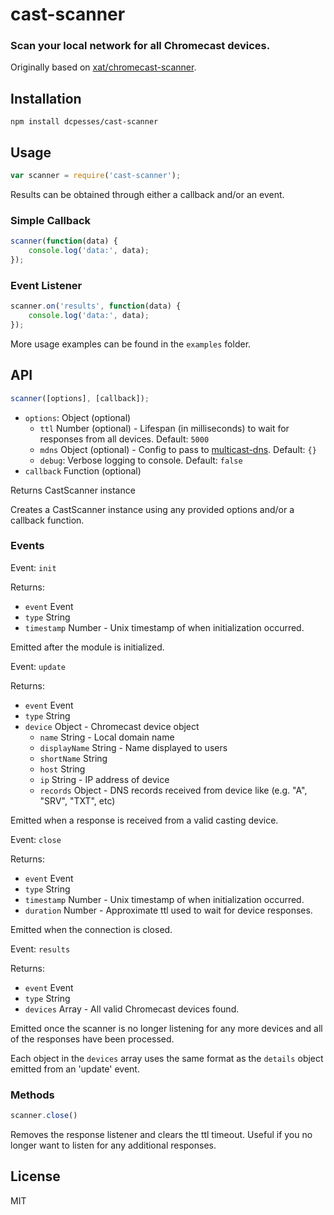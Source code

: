 # cast-scanner

### Scan your local network for all Chromecast devices.

Originally based on [xat/chromecast-scanner](https://github.com/xat/chromecast-scanner).


## Installation

`npm install dcpesses/cast-scanner`

## Usage

```javascript
var scanner = require('cast-scanner');
```

Results can be obtained through either a callback and/or an event.

### Simple Callback
```javascript
scanner(function(data) {
    console.log('data:', data);
});
```

### Event Listener
```javascript
scanner.on('results', function(data) {
    console.log('data:', data);
});
```

More usage examples can be found in the `examples` folder.

## API
```javascript
scanner([options], [callback]);
```
* `options`: Object (optional)
    * `ttl` Number (optional) - Lifespan (in milliseconds) to wait for responses from all devices. Default: `5000`
    * `mdns` Object (optional) - Config to pass to [multicast-dns](https://github.com/mafintosh/multicast-dns). Default: `{}`
    * `debug`: Verbose logging to console. Default: `false`
* `callback` Function (optional)

Returns CastScanner instance

Creates a CastScanner instance using any provided options and/or a callback function.

### Events

Event: `init`

Returns:
* `event` Event
* `type` String
* `timestamp` Number - Unix timestamp of when initialization occurred.

Emitted after the module is initialized.


Event: `update`

Returns:
* `event` Event
* `type` String
* `device` Object - Chromecast device object
    * `name` String - Local domain name
    * `displayName` String - Name displayed to users
    * `shortName` String
    * `host` String
    * `ip` String - IP address of device
    * `records` Object - DNS records received from device like (e.g. "A", "SRV", "TXT", etc)

Emitted when a response is received from a valid casting device.


Event: `close`

Returns:
* `event` Event
* `type` String
* `timestamp` Number - Unix timestamp of when initialization occurred.
* `duration` Number - Approximate ttl used to wait for device responses.

Emitted when the connection is closed.


Event: `results`

Returns:
* `event` Event
* `type` String
* `devices` Array - All valid Chromecast devices found.

Emitted once the scanner is no longer listening for any more devices and all of the responses have been processed.

Each object in the `devices` array uses the same format as the `details` object emitted from an 'update' event.

### Methods

```javascript
scanner.close()
```

Removes the response listener and clears the ttl timeout. Useful if you no longer want to listen for any additional responses.

## License
MIT
